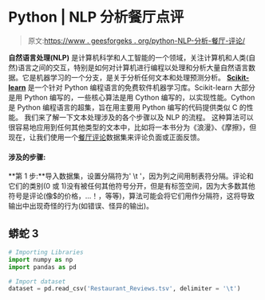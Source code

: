 # Python | NLP 分析餐厅点评

> 原文:[https://www . geesforgeks . org/python-NLP-分析-餐厅-评论/](https://www.geeksforgeeks.org/python-nlp-analysis-of-restaurant-reviews/)

**自然语言处理(NLP)** 是计算机科学和人工智能的一个领域，关注计算机和人类(自然)语言之间的交互，特别是如何对计算机进行编程以处理和分析大量自然语言数据。它是机器学习的一个分支，是关于分析任何文本和处理预测分析。
[**Scikit-learn**](https://www.geeksforgeeks.org/learning-model-building-scikit-learn-python-machine-learning-library/) 是一个针对 Python 编程语言的免费软件机器学习库。Scikit-learn 大部分是用 Python 编写的，一些核心算法是用 Cython 编写的，以实现性能。Cython 是 Python 编程语言的超集，旨在用主要用 Python 编写的代码提供类似 C 的性能。
我们来了解一下文本处理涉及的各个步骤以及 NLP 的流程。
这种算法可以很容易地应用到任何其他类型的文本中，比如将一本书分为《浪漫》、《摩擦》，但现在，让我们使用一个[餐厅评论](https://media.geeksforgeeks.org/wp-content/uploads/Restaurant_Reviews.tsv)数据集来评论负面或正面反馈。

#### 涉及的步骤:

**第 1 步:**导入数据集，设置分隔符为' \t '，因为列之间用制表符分隔。评论和它们的类别(0 或 1)没有被任何其他符号分开，但是有标签空间，因为大多数其他符号是评论(像$的价格，…！，等等)，算法可能会将它们用作分隔符，这将导致输出中出现奇怪的行为(如错误、怪异的输出)。

## 蟒蛇 3

```py
# Importing Libraries
import numpy as np 
import pandas as pd

# Import dataset
dataset = pd.read_csv('Restaurant_Reviews.tsv', delimiter = '\t')
```